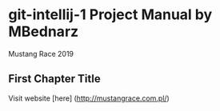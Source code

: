 # git-intellij-1 Project Manual by MBednarz

Mustang Race 2019

## First Chapter Title

Visit website [here] (http://mustangrace.com.pl/)

